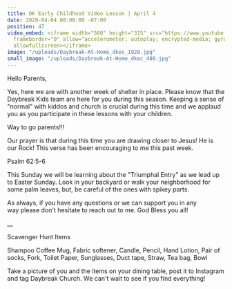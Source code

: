 ```yaml
---
title: DK Early Childhood Video Lesson | April 4
date: 2020-04-04 08:00:00 -07:00
position: 47
video_embed: <iframe width="560" height="315" src="https://www.youtube.com/embed/PnUI1aSSZSA"
  frameborder="0" allow="accelerometer; autoplay; encrypted-media; gyroscope; picture-in-picture"
  allowfullscreen></iframe>
image: "/uploads/Daybreak-At-Home_dkec_1920.jpg"
small_image: "/uploads/Daybreak-At-Home_dkec_480.jpg"
---
```


Hello Parents,

Yes, here we are with another week of shelter in place. Please know that the Daybreak Kids team are here for you during this season. Keeping a sense of "normal" with kiddos and church is crucial during this time and we applaud you as you participate in these lessons with your children.

Way to go parents!!!

Our prayer is that during this time you are drawing closer to Jesus! He is our Rock! This verse has been encouraging to me this past week.

Psalm 62:5-6 


This Sunday we will be learning about the "Triumphal Entry" as we lead up to Easter Sunday. Look in your backyard or walk your neighborhood for some palm leaves, but, be careful of the ones with spikey parts.

As always, if you have any questions or we can support you in any way please don't hesitate to reach out to me.
God Bless you all!

__

Scavenger Hunt Items 

Shampoo
Coffee Mug, Fabric softener, Candle, Pencil, Hand Lotion, Pair of socks, Fork, Toilet Paper, Sunglasses, Duct tape, Straw, Tea bag, Bowl

Take a picture of you and the items on your dining table, post it to Instagram and tag Daybreak Church. We can't wait to see if you find everything!